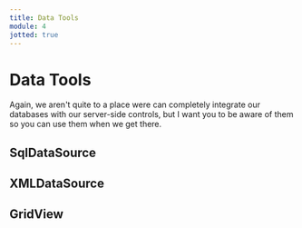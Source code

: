 ```yaml
---
title: Data Tools
module: 4
jotted: true
---
```


# Data Tools

Again, we aren't quite to a place were can completely integrate our databases with our server-side controls, but I want you to be aware of them so you can use them when we get there.

## SqlDataSource

## XMLDataSource

## GridView